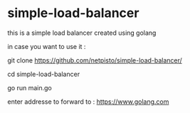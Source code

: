 # simple-load-balancer
this is a simple load balancer created using golang


in case you want to use it :


git clone https://github.com/netpisto/simple-load-balancer/


cd simple-load-balancer



go run main.go


enter addresse to forward to : https://www.golang.com

